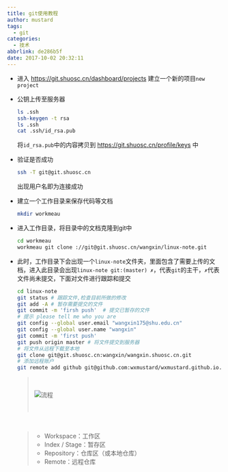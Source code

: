 ```yaml
---
title: git使用教程
author: mustard
tags:
  - git
categories:
  - 技术
abbrlink: de286b5f
date: 2017-10-02 20:32:11
---
```


* 进入 https://git.shuosc.cn/dashboard/projects 建立一个新的项目`new project`

* 公钥上传至服务器

  ```bash
  ls .ssh
  ssh-keygen -t rsa
  ls .ssh
  cat .ssh/id_rsa.pub
  ```

  将`id_rsa.pub`中的内容拷贝到 https://git.shuosc.cn/profile/keys 中

* 验证是否成功

  ```bash
  ssh -T git@git.shuosc.cn
  ```

  出现用户名即为连接成功

* 建立一个工作目录来保存代码等文档

  ```bash
  mkdir workmeau
  ```

* 进入工作目录，将目录中的文档克隆到git中

  ```bash
  cd workmeau 
  workmeau git clone ://git@git.shuosc.cn/wangxin/linux-note.git

  ```

* 此时，工作目录下会出现一个`linux-note`文件夹，里面包含了需要上传的文档，进入此目录会出现`linux-note git:(master) ✗`，代表`git`的主干，`✗`代表文件尚未提交，下面对文件进行跟踪和提交

  ```bash
  cd linux-note
  git status # 跟踪文件,检查目前所做的修改
  git add -A # 暂存需要提交的文件
  git commit -m 'firsh push'  # 提交已暂存的文件
  # 提示 please tell me who you are
  git config --global user.email "wangxin175@shu.edu.cn"
  git config --global user.name "wangxin"
  git commit -m 'first push'
  git push origin master # 将文件提交到服务器
  # 将文件从远程下载至本地
  git clone git@git.shuosc.cn:wangxin/wangxin.shuosc.cn.git 
  # 添加远程账户
  git remote add github git@github.com:wxmustard/wxmustard.github.io.git
  ```

  > ​
  >
  > ![流程](https://vgy.me/m9OQXI.png)
  >
  > ​

  ​

  > - Workspace：工作区
  > - Index / Stage：暂存区
  > - Repository：仓库区（或本地仓库）
  > - Remote：远程仓库

